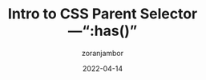 ---
author: zoranjambor
date: 2022-04-14
permalink: false
publisher: cssweekly
tags:
  - videos
  - css
  - selectors
target_url: https://www.youtube.com/watch?v=OqLquBs-bEg
title: Intro to CSS Parent Selector—“:has()”
---
